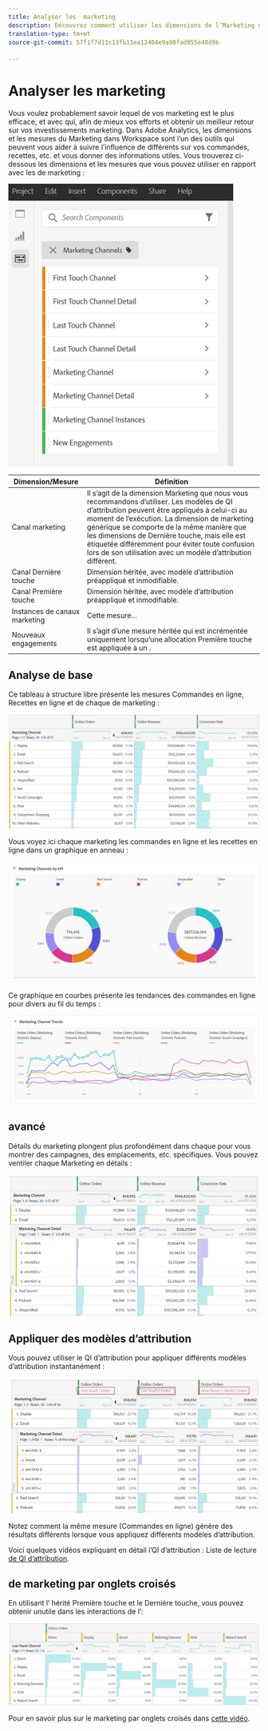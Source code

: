 ```yaml
---
title: Analyser les  marketing
description: Découvrez comment utiliser les dimensions de l’Marketing dans Workspace.
translation-type: tm+mt
source-git-commit: 57f1f7d11c13fb11ea12404e9a98fad955e48d9b

---
```



# Analyser les  marketing

Vous voulez probablement savoir lequel de vos  marketing est le plus efficace, et avec qui, afin de mieux  vos efforts et obtenir un meilleur retour sur vos investissements marketing. Dans Adobe Analytics, les dimensions et les mesures du Marketing dans Workspace sont l’un des outils qui peuvent vous aider à suivre l’influence de différents  sur vos commandes, recettes, etc. et vous donner des informations  utiles. Vous trouverez ci-dessous les dimensions et les mesures que vous pouvez utiliser en rapport avec les  de marketing :

![](assets/mc-dims.png)

| Dimension/Mesure | Définition |
|---|---|
| Canal marketing | Il s’agit de la dimension  Marketing que nous vous recommandons d’utiliser. Les modèles de QI d’attribution peuvent être appliqués à celui-ci au moment de l’exécution. La dimension de marketing générique se comporte de la même manière que les dimensions de Dernière touche, mais elle est étiquetée différemment pour éviter toute confusion lors de son utilisation avec un modèle d’attribution différent. |
| Canal Dernière touche | Dimension héritée, avec modèle d’attribution préappliqué et inmodifiable. |
| Canal Première touche | Dimension héritée, avec modèle d’attribution préappliqué et inmodifiable. |
| Instances de canaux marketing | Cette mesure... |
| Nouveaux engagements | Il s’agit d’une mesure héritée qui est incrémentée uniquement lorsqu’une allocation Première touche est appliquée à un . |

## Analyse de base

Ce tableau à structure libre présente les mesures Commandes en ligne, Recettes en ligne et  de chaque  de marketing :

![](assets/mc-viz1.png)

Vous voyez ici chaque marketing  les commandes en ligne et les recettes en ligne dans un graphique en anneau :

![](assets/mc-viz2.png)

Ce graphique en courbes présente les tendances des commandes en ligne pour divers  au fil du temps :

![](assets/mc-viz3.png)

##  avancé 

Détails  du marketing plongent plus profondément dans chaque  pour vous montrer des campagnes, des emplacements, etc. spécifiques. Vous pouvez ventiler chaque  Marketing en détails :

![](assets/mc-viz4.png)

## Appliquer des modèles d’attribution

Vous pouvez utiliser le QI [](https://docs.adobe.com/content/help/en/analytics/analyze/analysis-workspace/panels/attribution/use-attribution.html) d’attribution pour appliquer différents modèles d’attribution instantanément :

![](assets/mc-viz5.png)

Notez comment la même mesure (Commandes en ligne) génère des résultats différents lorsque vous appliquez différents modèles d’attribution.

Voici quelques vidéos expliquant en détail l’QI d’attribution : Liste de lecture [de QI d’attribution](https://www.youtube.com/playlist?list=PL2tCx83mn7GuDzYEZ8jQlaScruZr3tBTR).

##  de marketing par onglets croisés 

En utilisant l’ hérité Première touche et le Dernière touche, vous pouvez obtenir unutile dans les interactions de l’:

![](assets/mc-viz6.png)

Pour en savoir plus sur le marketing par onglets croisés   dans [cette vidéo](https://www.youtube.com/watch?v=M3EOdONa-3E).